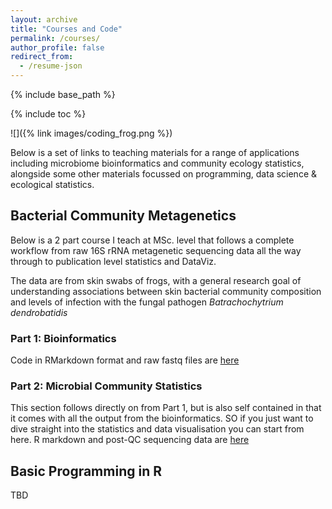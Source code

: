 ```yaml
---
layout: archive
title: "Courses and Code"
permalink: /courses/
author_profile: false
redirect_from:
  - /resume-json
---
```


{% include base_path %}

{% include toc %}

![]({% link images/coding_frog.png %})
  
  
Below is a set of links to teaching materials for a range of applications including microbiome bioinformatics and community ecology statistics, alongside some other materials focussed on programming, data science & ecological statistics. 

## Bacterial Community Metagenetics 
Below is a 2 part course I teach at MSc. level that follows a complete workflow from raw 16S rRNA metagenetic sequencing data all the way through to publication level statistics and DataViz. 

The data are from skin swabs of frogs, with a general research goal of understanding associations between skin bacterial community composition and levels of infection with the fungal pathogen _Batrachochytrium dendrobatidis_

### Part 1: Bioinformatics
Code in RMarkdown format and raw fastq files are [here](https://github.com/xavharrison/Frog_16S_Bioinformatics)

### Part 2: Microbial Community Statistics
This section follows directly on from Part 1, but is also self contained in that it comes with all the output from the bioinformatics. SO if you just want to dive straight into the statistics and data visualisation you can start from here. R markdown and post-QC sequencing data are [here](https://github.com/xavharrison/Frog_16S_Statistics)

## Basic Programming in R
TBD

